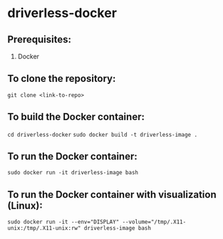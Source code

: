 # driverless-docker

## Prerequisites:
1. Docker

## To clone the repository:
`git clone <link-to-repo>`

## To build the Docker container:
`cd driverless-docker`
`sudo docker build -t driverless-image .`

## To run the Docker container:
`sudo docker run -it driverless-image bash`

## To run the Docker container with visualization (Linux):
`sudo docker run -it --env="DISPLAY" --volume="/tmp/.X11-unix:/tmp/.X11-unix:rw" driverless-image bash`
